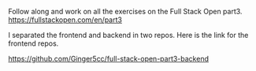 Follow along and work on all the exercises on the Full Stack Open part3. https://fullstackopen.com/en/part3

I separated the frontend and backend in two repos. Here is the link for the frontend repos.

https://github.com/Ginger5cc/full-stack-open-part3-backend
